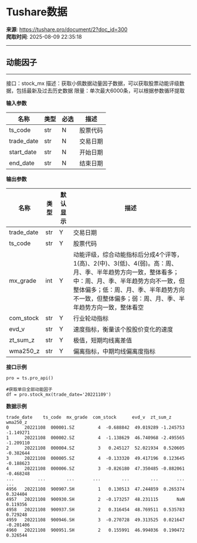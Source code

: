 # Tushare数据

**来源**: https://tushare.pro/document/2?doc_id=300  
**爬取时间**: 2025-08-09 22:35:18

---

## 动能因子

---

接口：stock\_mx
描述：获取小佩数据动量因子数据，可以获取股票动能评级数据，包括最新及过去历史数据
限量：单次最大6000条，可以根据参数循环提取

**输入参数**

| 名称 | 类型 | 必选 | 描述 |
| --- | --- | --- | --- |
| ts\_code | str | N | 股票代码 |
| trade\_date | str | N | 交易日期 |
| start\_date | str | N | 开始日期 |
| end\_date | str | N | 结束日期 |

**输出参数**

| 名称 | 类型 | 默认显示 | 描述 |
| --- | --- | --- | --- |
| trade\_date | str | Y | 交易日期 |
| ts\_code | str | Y | 股票代码 |
| mx\_grade | int | Y | 动能评级，综合动能指标后分成4个评等，1(高)、2(中)、3(低)、4(弱)。高：周、月、季、半年趋势方向一致，整体看多；中：周、月、季、半年趋势方向不一致，但整体偏多；低：周、月、季、半年趋势方向不一致，但整体偏多；弱：周、月、季、半年趋势方向一致，整体看空 |
| com\_stock | str | Y | 行业轮动指标 |
| evd\_v | str | Y | 速度指标，衡量该个股股价变化的速度 |
| zt\_sum\_z | str | Y | 极值，短期均线离差值 |
| wma250\_z | str | Y | 偏离指标，中期均线偏离度指标 |

**接口示例**

```
pro = ts.pro_api()

#获取单日全部动能因子
df = pro.stock_mx(trade_date='20221109')
```

**数据示例**

```
trade_date    ts_code  mx_grade  com_stock      evd_v  zt_sum_z  wma250_z
0      20221108  000001.SZ         4  -0.688842  49.019289 -1.245753 -1.149271
1      20221108  000002.SZ         4  -1.138629  46.740968 -2.495565 -1.209110
2      20221108  000004.SZ         3   0.245127  52.021934  0.520605 -0.382644
3      20221108  000005.SZ         4  -0.133320  49.417196  0.123645 -0.188623
4      20221108  000006.SZ         3  -0.826180  47.350485 -0.882061 -0.468248
...         ...        ...       ...        ...        ...       ...       ...
4956   20221108  900907.SH         1   0.130513  47.244859  0.265374  0.324404
4957   20221108  900930.SH         2  -0.173257  48.231115       NaN  0.119356
4958   20221108  900937.SH         2   0.316454  48.769511  0.535783  0.729248
4959   20221108  900946.SH         3  -0.270728  49.313525  0.021647 -0.201406
4960   20221108  900951.SH         2   0.155991  46.994036  0.190472  0.326544
```
